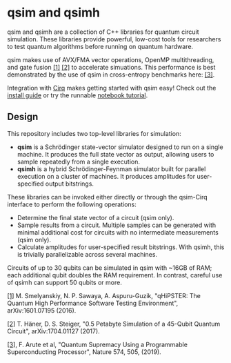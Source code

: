 # qsim and qsimh

qsim and qsimh are a collection of C++ libraries for quantum circuit
simulation. These libraries provide powerful, low-cost tools for
researchers to test quantum algorithms before running on quantum hardware.

qsim makes use of AVX/FMA vector operations, OpenMP multithreading, and
gate fusion [[1]](https://arxiv.org/abs/1601.07195)
[[2]](https://arxiv.org/abs/1704.01127)
to accelerate simuations. This performance is best demonstrated by the use
of qsim in cross-entropy benchmarks here:
[[3]](https://www.nature.com/articles/s41586-019-1666-5).

Integration with [Cirq](https://github.com/quantumlib/Cirq) makes getting 
started with qsim easy! Check out the
[install guide](https://github.com/quantumlib/qsim/blob/master/docs/install_qsimcirq.md)
or try the runnable
[notebook tutorial](https://github.com/quantumlib/qsim/blob/master/docs/tutorials/qsimcirq.ipynb).

## Design

This repository includes two top-level libraries for simulation:

-   **qsim** is a Schrödinger state-vector simulator designed to run on a
    single machine. It produces the full state vector as output, allowing
    users to sample repeatedly from a single execution.
-   **qsimh** is a hybrid Schrödinger-Feynman simulator built for parallel
    execution on a cluster of machines. It produces amplitudes for user-
    specified output bitstrings.

These libraries can be invoked either directly or through the qsim-Cirq 
interface to perform the following operations:

-   Determine the final state vector of a circuit (qsim only).
-   Sample results from a circuit. Multiple samples can be generated with
    minimal additional cost for circuits with no intermediate measurements
    (qsim only).
-   Calculate amplitudes for user-specified result bitstrings. With qsimh,
    this is trivially parallelizable across several machines.

Circuits of up to 30 qubits can be simulated in qsim with ~16GB of RAM;
each additional qubit doubles the RAM requirement. In contrast, careful
use of qsimh can support 50 qubits or more.


[[1]](https://arxiv.org/abs/1601.07195) M. Smelyanskiy, N. P. Sawaya,
A. Aspuru-Guzik, "qHiPSTER: The Quantum High Performance Software Testing
Environment", arXiv:1601.07195 (2016).

[[2]](https://arxiv.org/abs/1704.01127) T. Häner, D. S. Steiger,
"0.5 Petabyte Simulation of a 45-Qubit Quantum Circuit", arXiv:1704.01127
(2017).

[[3]](https://www.nature.com/articles/s41586-019-1666-5), F. Arute et al,
"Quantum Supremacy Using a Programmable Superconducting Processor",
Nature 574, 505, (2019).
